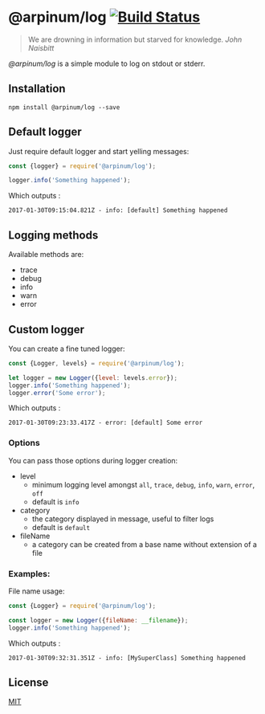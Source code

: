 # @arpinum/log [![Build Status](https://travis-ci.org/arpinum-js-engine/js-engine-log.svg?branch=master)](https://travis-ci.org/arpinum-js-engine/js-engine-log)

> We are drowning in information but starved for knowledge.
> <cite>John Naisbitt</cite>

*@arpinum/log* is a simple module to log on stdout or stderr.

## Installation

    npm install @arpinum/log --save

## Default logger

Just require default logger and start yelling messages:

```javascript
const {logger} = require('@arpinum/log');

logger.info('Something happened');
```

Which outputs :

```
2017-01-30T09:15:04.821Z - info: [default] Something happened
```

## Logging methods

Available methods are:

* trace
* debug
* info
* warn
* error

## Custom logger

You can create a fine tuned logger:

```javascript
const {Logger, levels} = require('@arpinum/log');

let logger = new Logger({level: levels.error});
logger.info('Something happened');
logger.error('Some error');
```

Which outputs :

```
2017-01-30T09:23:33.417Z - error: [default] Some error
```

### Options

You can pass those options during logger creation:

* level
  * minimum logging level amongst `all`, `trace`, `debug`, `info`, `warn`, `error`, `off`
  * default is `info`
* category
  * the category displayed in message, useful to filter logs
  * default is `default`
* fileName
  * a category can be created from a base name without extension of a file
  
### Examples:

File name usage:

```javascript
const {Logger} = require('@arpinum/log');

const logger = new Logger({fileName: __filename});
logger.info('Something happened');  
```
Which outputs :

```
2017-01-30T09:32:31.351Z - info: [MySuperClass] Something happened
```

## License

[MIT](LICENSE)

